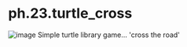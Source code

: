 # ph.23.turtle_cross
![image](https://user-images.githubusercontent.com/66756007/190894977-7b6ded76-1863-4346-ab3c-97c971de5f88.png)
Simple turtle library game... 'cross the road'
